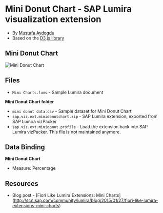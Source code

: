Mini Donut Chart - SAP Lumira visualization extension
=================================================
* By [Mustafa Aydogdu](http://scn.sap.com/people/mustafa.aydogdu)
* Based on the [D3.js library](http://d3js.org/)
 
Mini Donut Chart
------------------
![Mini Donut Chart](https://github.com/SAP/lumira-extension-viz/blob/master/Mini_Donut_Chart/MiniDonutChart.PNG)

Files
-----------
* `Mini Charts.lums` - Sample Lumira document

<strong>Mini Donut Chart folder</strong>
*  `mini donut data.csv` - Sample dataset for Mini Donut Chart
* `sap.viz.ext.minidonutchart.zip` - SAP Lumira extension, exported from SAP Lumira vizPacker
* `sap.viz.ext.minidonut.profile` - Load the extension back into SAP Lumira vizPacker. This file is not maintained anymore.

Data Binding
-------------
<strong>Mini Donut Chart</strong>
* Measure: Percentage

Resources
-----------
* Blog post - [Fiori Like Lumira Extensions: Mini Charts] (http://scn.sap.com/community/lumira/blog/2015/01/27/fiori-like-lumira-extensions-mini-charts)
